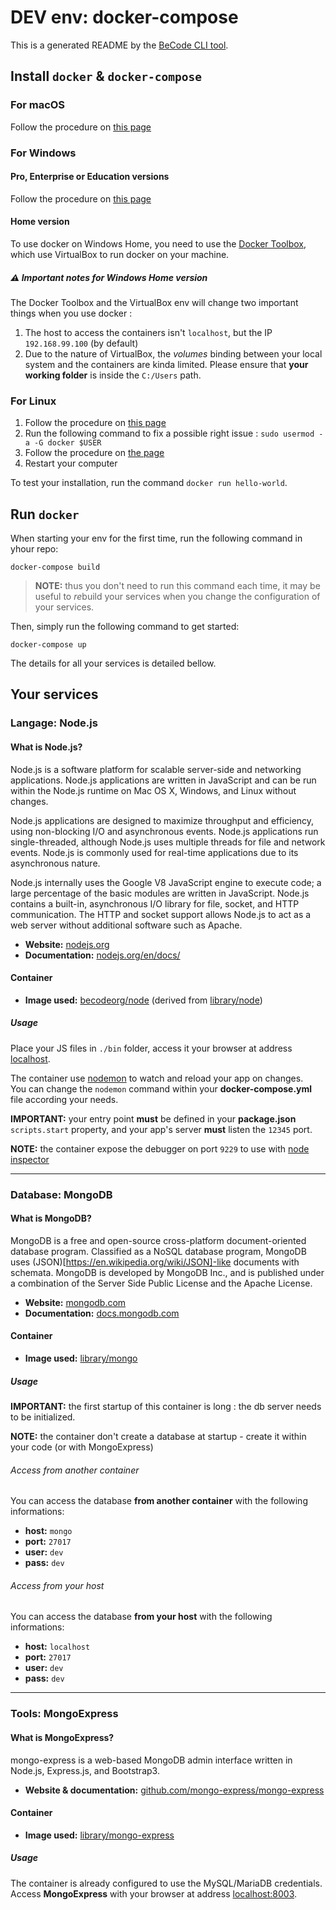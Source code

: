 # DEV env: docker-compose

This is a generated README by the [BeCode CLI tool](https://github.com/becodeorg/cli).

## Install `docker` & `docker-compose`

### For macOS

Follow the procedure on [this page](https://docs.docker.com/docker-for-mac/install/)

### For Windows

#### Pro, Enterprise or Education versions

Follow the procedure on [this page](https://docs.docker.com/docker-for-windows/install/)

#### Home version

To use docker on Windows Home, you need to use the [Docker Toolbox](https://docs.docker.com/toolbox/overview/), which use VirtualBox to run docker on your machine.  

##### ⚠️ Important notes for Windows Home version

The Docker Toolbox and the VirtualBox env will change two important things when you use docker : 

1. The host to access the containers isn't `localhost`, but the IP `192.168.99.100` (by default)
2. Due to the nature of VirtualBox, the *volumes* binding between your local system and the containers are kinda limited. Please ensure that **your working folder** is inside the `C:/Users` path.

### For Linux

1. Follow the procedure on [this page](https://docs.docker.com/install/linux/docker-ce/ubuntu/)
1. Run the following command to fix a possible right issue : `sudo usermod -a -G docker $USER`
1. Follow the procedure on [the page](https://docs.docker.com/compose/install/#install-compose)
1. Restart your computer

To test your installation, run the command `docker run hello-world`.

## Run `docker`

When starting your env for the first time, run the following command in yhour repo:

	docker-compose build
	
> **NOTE:** thus you don't need to run this command each time, it may be useful to *re*build your services when you change the configuration of your services.

Then, simply run the following command to get started:

    docker-compose up

The details for all your services is detailed bellow.

## Your services
### Langage: Node.js

#### What is Node.js?

Node.js is a software platform for scalable server-side and networking applications. Node.js applications are written in JavaScript and can be run within the Node.js runtime on Mac OS X, Windows, and Linux without changes.

Node.js applications are designed to maximize throughput and efficiency, using non-blocking I/O and asynchronous events. Node.js applications run single-threaded, although Node.js uses multiple threads for file and network events. Node.js is commonly used for real-time applications due to its asynchronous nature.

Node.js internally uses the Google V8 JavaScript engine to execute code; a large percentage of the basic modules are written in JavaScript. Node.js contains a built-in, asynchronous I/O library for file, socket, and HTTP communication. The HTTP and socket support allows Node.js to act as a web server without additional software such as Apache.

* **Website:** [nodejs.org](https://nodejs.org)
* **Documentation:** [nodejs.org/en/docs/](https://nodejs.org/en/docs/)

#### Container

* **Image used:** [becodeorg/node](https://hub.docker.com/r/becodeorg/node/) (derived from [library/node](https://hub.docker.com/_/node/))

##### Usage

Place your JS files in `./bin` folder, access it your browser at address [localhost](http://localhost).

The container use [nodemon](https://github.com/remy/nodemon) to watch and reload your app on changes.  
You can change the `nodemon` command within your **docker-compose.yml** file according your needs.

**IMPORTANT:** your entry point **must** be defined in your **package.json** `scripts.start` property, and your app's server **must** listen the `12345` port.

**NOTE:** the container expose the debugger on port `9229` to use with [node inspector](https://nodejs.org/en/docs/guides/debugging-getting-started/)


* * *

### Database: MongoDB

#### What is MongoDB?

MongoDB is a free and open-source cross-platform document-oriented database program. Classified as a NoSQL database program, MongoDB uses (JSON)[https://en.wikipedia.org/wiki/JSON]-like documents with schemata. MongoDB is developed by MongoDB Inc., and is published under a combination of the Server Side Public License and the Apache License.

* **Website:** [mongodb.com](https://www.mongodb.com)
* **Documentation:** [docs.mongodb.com](https://docs.mongodb.com)

#### Container

* **Image used:** [library/mongo](https://hub.docker.com/_/mongo/)

##### Usage

**IMPORTANT:** the first startup of this container is long : the db server needs to be initialized.

**NOTE:** the container don't create a database at startup - create it within your code (or with MongoExpress)

###### Access from another container

You can access the database **from another container** with the following informations:

* **host:** `mongo`
* **port:** `27017`
* **user:** `dev`
* **pass:** `dev`

###### Access from your host

You can access the database  **from your host** with the following informations:

* **host:** `localhost`
* **port:** `27017`
* **user:** `dev`
* **pass:** `dev`


* * *

### Tools: MongoExpress

#### What is MongoExpress?

mongo-express is a web-based MongoDB admin interface written in Node.js, Express.js, and Bootstrap3.

* **Website & documentation:** [github.com/mongo-express/mongo-express](https://github.com/mongo-express/mongo-express)

#### Container

* **Image used:** [library/mongo-express](https://hub.docker.com/_/mongo-express/)

##### Usage

The container is already configured to use the MySQL/MariaDB credentials.  
Access **MongoExpress** with your browser at address [localhost:8003](http://localhost:8003).